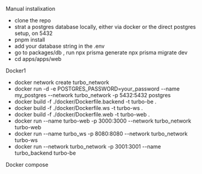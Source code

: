Manual instalixation
- clone the repo
- strat a postgres database locally, either via docker or the direct postgres setup, on 5432 
- pnpm install
- add your database string in the .env
- go to packages/db , run 
    npx prisma generate
    npx prisma migrate dev
- cd apps/apps/web

Docker1
- docker network create turbo_network
- docker run -d -e POSTGRES_PASSWORD=your_password --name my_postgres --network turbo_network -p 5432:5432 postgres
- docker build -f ./docker/Dockerfile.backend -t turbo-be .
- docker build -f ./docker/Dockerfile.ws -t turbo-ws .
- docker build -f ./docker/Dockerfile.web -t turbo-web .
- docker run --name turbo-web -p 3000:3000 --network turbo_network turbo-web  
- docker run --name turbo_ws -p 8080:8080 --network turbo_network turbo-ws   
- docker run --network turbo_network -p 3001:3001 --name turbo_backend  turbo-be

Docker compose

